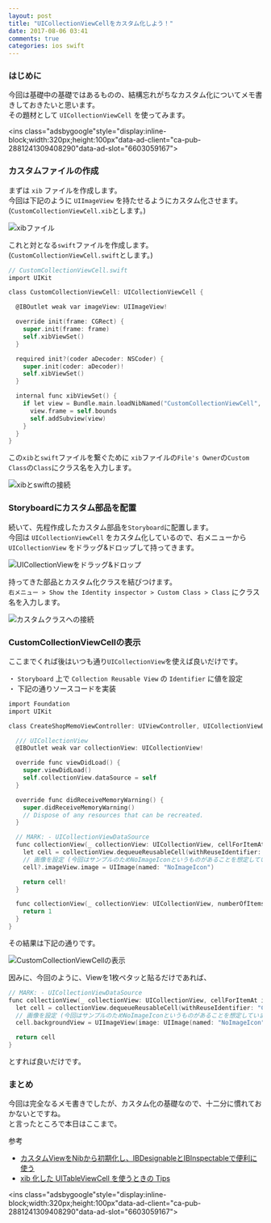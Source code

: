 ```yaml
---
layout: post
title: "UICollectionViewCellをカスタム化しよう！"
date: 2017-08-06 03:41
comments: true
categories: ios swift
---
```


### はじめに
今回は基礎中の基礎ではあるものの、結構忘れがちなカスタム化についてメモ書きしておきたいと思います。  
その題材として `UICollectionViewCell` を使ってみます。  

<script async src="//pagead2.googlesyndication.com/pagead/js/adsbygoogle.js"></script>
<ins class="adsbygoogle"style="display:inline-block;width:320px;height:100px"data-ad-client="ca-pub-2881241309408290"data-ad-slot="6603059167"></ins>
<script>
(adsbygoogle = window.adsbygoogle || []).push({});
</script>

<!-- more -->

### カスタムファイルの作成
まずは `xib` ファイルを作成します。  
今回は下記のように `UIImageView` を持たせるようにカスタム化させます。  
(`CustomCollectionViewCell.xib`とします。)  

![xibファイル](/images/custom-collection-view-1.png)  

これと対となる`swift`ファイルを作成します。  
(`CustomCollectionViewCell.swift`とします。)  

```objective-c
// CustomCollectionViewCell.swift
import UIKit

class CustomCollectionViewCell: UICollectionViewCell {

  @IBOutlet weak var imageView: UIImageView!

  override init(frame: CGRect) {
    super.init(frame: frame)
    self.xibViewSet()
  }

  required init?(coder aDecoder: NSCoder) {
    super.init(coder: aDecoder)!
    self.xibViewSet()
  }

  internal func xibViewSet() {
    if let view = Bundle.main.loadNibNamed("CustomCollectionViewCell", owner: self, options: nil)?.first as? UIView {
      view.frame = self.bounds
      self.addSubview(view)
    }
  }
}
```

この`xib`と`swift`ファイルを繋ぐために `xib`ファイルの`File's Owner`の`Custom Class`の`Class`にクラス名を入力します。  

![xibとswiftの接続](/images/custom-collection-view-2.png)  

### Storyboardにカスタム部品を配置
続いて、先程作成したカスタム部品を`Storyboard`に配置します。  
今回は `UICollectionViewCell` をカスタム化しているので、右メニューから `UICollectionView` をドラッグ&ドロップして持ってきます。  

![UICollectionViewをドラッグ&ドロップ](/images/custom-collection-view-3.png)  

持ってきた部品とカスタム化クラスを結びつけます。  
`右メニュー > Show the Identity inspector > Custom Class > Class` にクラス名を入力します。  

![カスタムクラスへの接続](/images/custom-collection-view-4.png)  

### CustomCollectionViewCellの表示
ここまでくれば後はいつも通り`UICollectionView`を使えば良いだけです。  

・ `Storyboard` 上で `Collection Reusable View` の `Identifier` に値を設定  
・ 下記の通りソースコードを実装  

```objective-c
import Foundation
import UIKit

class CreateShopMemoViewController: UIViewController, UICollectionViewDataSource {

  /// UICollectionView
  @IBOutlet weak var collectionView: UICollectionView!

  override func viewDidLoad() {
    super.viewDidLoad()
    self.collectionView.dataSource = self
  }

  override func didReceiveMemoryWarning() {
    super.didReceiveMemoryWarning()
    // Dispose of any resources that can be recreated.
  }

  // MARK: - UICollectionViewDataSource
  func collectionView(_ collectionView: UICollectionView, cellForItemAt indexPath: IndexPath) -> UICollectionViewCell {
    let cell = collectionView.dequeueReusableCell(withReuseIdentifier: "CustomCell", for: indexPath) as? CustomCollectionViewCell   
    // 画像を設定 (今回はサンプルのためNoImageIconというものがあることを想定しています)
    cell?.imageView.image = UIImage(named: "NoImageIcon")

    return cell!
  }

  func collectionView(_ collectionView: UICollectionView, numberOfItemsInSection section: Int) -> Int {  
    return 1
  }
}
```

その結果は下記の通りです。  

![CustomCollectionViewCellの表示](/images/custom-collection-view-6.png)  

因みに、今回のように、Viewを1枚ペタッと貼るだけであれば、  

```objective-c
// MARK: - UICollectionViewDataSource
func collectionView(_ collectionView: UICollectionView, cellForItemAt indexPath: IndexPath) -> UICollectionViewCell {
  let cell = collectionView.dequeueReusableCell(withReuseIdentifier: "CustomCell", for: indexPath)   
  // 画像を設定 (今回はサンプルのためNoImageIconというものがあることを想定しています)
  cell.backgroundView = UIImageView(image: UIImage(named: "NoImageIcon"))

  return cell
}
```

とすれば良いだけです。  

### まとめ
今回は完全なるメモ書きでしたが、カスタム化の基礎なので、十二分に慣れておかないとですね。  
と言ったところで本日はここまで。  

参考  

* [カスタムViewをNibから初期化し、IBDesignableとIBInspectableで便利に使う](http://himaratsu.hatenablog.com/entry/ios/customview)  
* [xib 化した UITableViewCell を使うときの Tips](http://qiita.com/taketomato/items/7bf3f1dc2690c76079fb)  

<script async src="//pagead2.googlesyndication.com/pagead/js/adsbygoogle.js"></script>
<ins class="adsbygoogle"style="display:inline-block;width:320px;height:100px"data-ad-client="ca-pub-2881241309408290"data-ad-slot="6603059167"></ins>
<script>
(adsbygoogle = window.adsbygoogle || []).push({});
</script>
